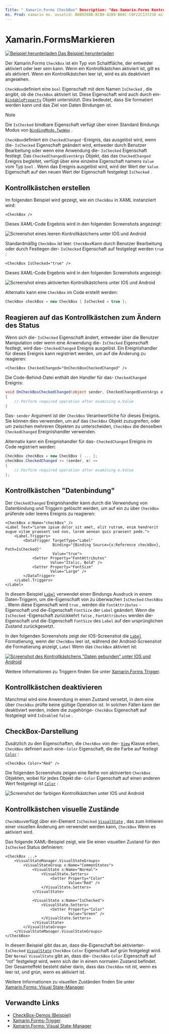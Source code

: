 ```yaml
---
Title: " Xamarin.Forms CheckBox" Description: "das Xamarin.Forms Kontrollkästchen ist ein Typ von Schaltfläche, der entweder aktiviert oder leer sein kann. Wenn ein Kontrollkästchen aktiviert ist, gilt es als aktiviert. Wenn ein Kontrollkästchen leer ist, wird es als deaktiviert angesehen. "
ms. Prod: xamarin ms. assetid: B8B9268B-BCB8-42B9-B08C-C0F22C137238 ms. Technology: xamarin-Forms Author: davidbritch ms. Author: dabritch ms. Date: 06/11/2019 NO-LOC: [ Xamarin.Forms , Xamarin.Essentials ]
---
```


# <a name="xamarinforms-checkbox"></a>Xamarin.FormsMarkieren

[![Beispiel herunterladen](~/media/shared/download.png) Das Beispiel herunterladen](https://docs.microsoft.com/samples/xamarin/xamarin-forms-samples/userinterface-checkboxdemos/)

Der Xamarin.Forms `CheckBox` ist ein Typ von Schaltfläche, der entweder aktiviert oder leer sein kann. Wenn ein Kontrollkästchen aktiviert ist, gilt es als aktiviert. Wenn ein Kontrollkästchen leer ist, wird es als deaktiviert angesehen.

`CheckBox`definiert eine `bool` Eigenschaft mit dem Namen `IsChecked` , die angibt, ob die `CheckBox` aktiviert ist. Diese Eigenschaft wird auch durch ein- [`BindableProperty`](xref:Xamarin.Forms.BindableProperty) Objekt unterstützt. Dies bedeutet, dass Sie formatiert werden kann und das Ziel von Daten Bindungen ist.

> [!NOTE]
> Die `IsChecked` bindbare Eigenschaft verfügt über einen Standard Bindungs Modus von [`BindingMode.TwoWay`](xref:Xamarin.Forms.BindingMode.TwoWay) .

`CheckBox`definiert ein `CheckedChanged` -Ereignis, das ausgelöst wird, wenn die- `IsChecked` Eigenschaft geändert wird, entweder durch Benutzer Bearbeitung oder wenn eine Anwendung die- `IsChecked` Eigenschaft festlegt. Das `CheckedChangedEventArgs` Objekt, das das `CheckedChanged` Ereignis begleitet, verfügt über eine einzelne Eigenschaft namens `Value` vom Typ `bool` . Wenn das Ereignis ausgelöst wird, wird der Wert der `Value` Eigenschaft auf den neuen Wert der Eigenschaft festgelegt `IsChecked` .

## <a name="create-a-checkbox"></a>Kontrollkästchen erstellen

Im folgenden Beispiel wird gezeigt, wie ein `CheckBox` in XAML instanziiert wird:

```xaml
<CheckBox />
```

Dieses XAML-Code Ergebnis wird in den folgenden Screenshots angezeigt:

![Screenshot eines leeren Kontrollkästchens unter IOS und Android](checkbox-images/checkbox-empty.png "Leeres Kontrollkästchen")

Standardmäßig `CheckBox` ist leer. `CheckBox`Kann durch Benutzer Bearbeitung oder durch Festlegen der- `IsChecked` Eigenschaft auf festgelegt werden `true` :

```xaml
<CheckBox IsChecked="true" />
```

Dieses XAML-Code Ergebnis wird in den folgenden Screenshots angezeigt:

![Screenshot eines aktivierten Kontrollkästchens unter IOS und Android](checkbox-images/checkbox-checked.png "Kontrollkästchen aktiviert")

Alternativ kann eine `CheckBox` im Code erstellt werden:

```csharp
CheckBox checkBox = new CheckBox { IsChecked = true };
```

## <a name="respond-to-a-checkbox-changing-state"></a>Reagieren auf das Kontrollkästchen zum Ändern des Status

Wenn sich die- `IsChecked` Eigenschaft ändert, entweder über die Benutzer Manipulation oder wenn eine Anwendung die- `IsChecked` Eigenschaft festlegt, wird das- `CheckedChanged` Ereignis ausgelöst. Ein Ereignishandler für dieses Ereignis kann registriert werden, um auf die Änderung zu reagieren:

```xaml
<CheckBox CheckedChanged="OnCheckBoxCheckedChanged" />
```

Die Code-Behind-Datei enthält den Handler für das- `CheckedChanged` Ereignis:

```csharp
void OnCheckBoxCheckedChanged(object sender, CheckedChangedEventArgs e)
{
    // Perform required operation after examining e.Value
}
```

Das- `sender` Argument ist der `CheckBox` Verantwortliche für dieses Ereignis. Sie können dies verwenden, um auf das `CheckBox` Objekt zuzugreifen, oder um zwischen mehreren Objekten zu unterscheiden, `CheckBox` die denselben `CheckedChanged` Ereignishandler verwenden.

Alternativ kann ein Ereignishandler für das- `CheckedChanged` Ereignis im Code registriert werden:

```csharp
CheckBox checkBox = new CheckBox { ... };
checkBox.CheckedChanged += (sender, e) =>
{
    // Perform required operation after examining e.Value
};
```

## <a name="data-bind-a-checkbox"></a>Kontrollkästchen "Datenbindung"

Der `CheckedChanged` Ereignishandler kann durch die Verwendung von Datenbindung und Triggern gelöscht werden, um auf ein zu über `CheckBox` prüfende oder leeres Ereignis zu reagieren:

```xaml
<CheckBox x:Name="checkBox" />
<Label Text="Lorem ipsum dolor sit amet, elit rutrum, enim hendrerit augue vitae praesent sed non, lorem aenean quis praesent pede.">
    <Label.Triggers>
        <DataTrigger TargetType="Label"
                     Binding="{Binding Source={x:Reference checkBox}, Path=IsChecked}"
                     Value="true">
            <Setter Property="FontAttributes"
                    Value="Italic, Bold" />
            <Setter Property="FontSize"
                    Value="Large" />
        </DataTrigger>
    </Label.Triggers>
</Label>
```

In diesem Beispiel [`Label`](xref:Xamarin.Forms.Label) verwendet einen Bindungs Ausdruck in einem Daten-Triggern, um die-Eigenschaft von zu überwachen `IsChecked` `CheckBox` . Wenn diese Eigenschaft wird `true` , werden die `FontAttributes` -Eigenschaft und die-Eigenschaft `FontSize` der `Label` geändert. Wenn die `IsChecked` -Eigenschaft zurückkehrt `false` , `FontAttributes` werden die-Eigenschaft und die-Eigenschaft `FontSize` des `Label` auf den ursprünglichen Zustand zurückgesetzt.

In den folgenden Screenshots zeigt der IOS-Screenshot die [`Label`](xref:Xamarin.Forms.Label) Formatierung, wenn der `CheckBox` leer ist, während der Android-Screenshot die Formatierung anzeigt, `Label` Wenn das `CheckBox` aktiviert ist:

[![Screenshot des Kontrollkästchens "Daten gebunden" unter IOS und Android](checkbox-images/checkbox-databinding.png "Kontrollkästchen für Daten gebunden")](checkbox-images/checkbox-databinding-large.png#lightbox "Kontrollkästchen für Daten gebunden")

Weitere Informationen zu Triggern finden Sie unter [ Xamarin.Forms Trigger](~/xamarin-forms/app-fundamentals/triggers.md).

## <a name="disable-a-checkbox"></a>Kontrollkästchen deaktivieren

Manchmal wird eine Anwendung in einen Zustand versetzt, in dem eine über `CheckBox` prüfte keine gültige Operation ist. In solchen Fällen kann der deaktiviert werden, indem die zugehörige- `CheckBox` Eigenschaft auf festgelegt wird `IsEnabled` `false` .

## <a name="checkbox-appearance"></a>CheckBox-Darstellung

Zusätzlich zu den Eigenschaften, die `CheckBox` von der- [`View`](xref:Xamarin.Forms.View) Klasse erben, `CheckBox` definiert auch eine- `Color` Eigenschaft, die die Farbe auf festlegt [`Color`](xref:Xamarin.Forms.Color) :

```xaml
<CheckBox Color="Red" />
```

Die folgenden Screenshots zeigen eine Reihe von aktivierten `CheckBox` Objekten, wobei für jedes Objekt die- `Color` Eigenschaft auf einen anderen Wert festgelegt ist [`Color`](xref:Xamarin.Forms.Color) :

![Screenshot der farbigen Kontrollkästchen unter IOS und Android](checkbox-images/checkbox-colors.png "Farbiges Kontrollkästchen")

## <a name="checkbox-visual-states"></a>Kontrollkästchen visuelle Zustände

`CheckBox`verfügt über ein-Element `IsChecked` [`VisualState`](xref:Xamarin.Forms.VisualState) , das zum Initiieren einer visuellen Änderung am verwendet werden kann, `CheckBox` Wenn es aktiviert wird.

Das folgende XAML-Beispiel zeigt, wie Sie einen visuellen Zustand für den `IsChecked` Status definieren:

```xaml
<CheckBox ...>
    <VisualStateManager.VisualStateGroups>
        <VisualStateGroup x:Name="CommonStates">
            <VisualState x:Name="Normal">
                <VisualState.Setters>
                    <Setter Property="Color"
                            Value="Red" />
                </VisualState.Setters>
            </VisualState>

            <VisualState x:Name="IsChecked">
                <VisualState.Setters>
                    <Setter Property="Color"
                            Value="Green" />
                </VisualState.Setters>
            </VisualState>
        </VisualStateGroup>
    </VisualStateManager.VisualStateGroups>
</CheckBox>
```

In diesem Beispiel gibt das an, dass die-Eigenschaft bei aktivierter- `IsChecked` [`VisualState`](xref:Xamarin.Forms.VisualState) `CheckBox` `Color` Eigenschaft auf grün festgelegt wird. Der `Normal` `VisualState` gibt an, dass die- `CheckBox` `Color` Eigenschaft auf "rot" festgelegt wird, wenn sich der in einem normalen Zustand befindet. Der Gesamteffekt besteht daher darin, dass das `CheckBox` rot ist, wenn es leer ist, und grün, wenn es aktiviert ist.

Weitere Informationen zu visuellen Zuständen finden Sie unter [Xamarin.Forms: Visual State-Manager](~/xamarin-forms/user-interface/visual-state-manager.md).

## <a name="related-links"></a>Verwandte Links

- [CheckBox-Demos (Beispiel)](https://docs.microsoft.com/samples/xamarin/xamarin-forms-samples/userinterface-checkboxdemos/)
- [Xamarin.Forms-Trigger](~/xamarin-forms/app-fundamentals/triggers.md)
- [Xamarin.Forms: Visual State-Manager](~/xamarin-forms/user-interface/visual-state-manager.md)
